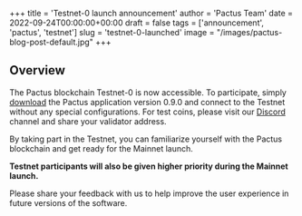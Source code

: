 +++
title = 'Testnet-0 launch announcement'
author = 'Pactus Team'
date = 2022-09-24T00:00:00+00:00
draft = false
tags = ['announcement', 'pactus', 'testnet']
slug = 'testnet-0-launched'
image = "/images/pactus-blog-post-default.jpg"
+++

## Overview

The Pactus blockchain Testnet-0 is now accessible.
To participate, simply [download](/download) the Pactus application version 0.9.0 and
connect to the Testnet without any special configurations.
For test coins, please visit our [Discord](https://discord.gg/H5vZkNnXCu) channel and share your validator address.

By taking part in the Testnet, you can familiarize yourself with the Pactus blockchain and
get ready for the Mainnet launch.

**Testnet participants will also be given higher priority during the Mainnet launch.**

Please share your feedback with us to help improve the user experience in future versions of the software.
